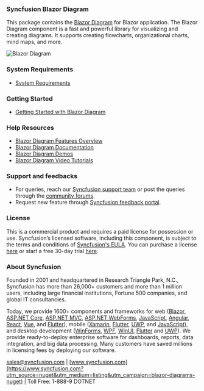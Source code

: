 ### Syncfusion Blazor Diagram

This package contains the [Blazor Diagram](https://www.syncfusion.com/blazor-components/blazor-diagram?utm_source=nuget&utm_medium=listing&utm_campaign=blazor-diagrams-nuget) for Blazor application. The Blazor Diagram component is a fast and powerful library for visualizing and creating diagrams. It supports creating flowcharts, organizational charts, mind maps, and more.

![Blazor Diagram](https://raw.githubusercontent.com/SyncfusionExamples/nuget-img/master/blazor/blazor-diagram.png)

### System Requirements

* [System Requirements](https://blazor.syncfusion.com/documentation/system-requirements?utm_source=nuget&utm_medium=listing&utm_campaign=blazor-diagrams-nuget)

### Getting Started

* [Getting Started with Blazor Diagram](https://blazor.syncfusion.com/documentation/diagram/getting-started?utm_source=nuget&utm_medium=listing&utm_campaign=blazor-diagrams-nuget)

### Help Resources

* [Blazor Diagram Features Overview](https://www.syncfusion.com/blazor-components/blazor-diagram?utm_source=nuget&utm_medium=listing&utm_campaign=blazor-diagrams-nuget)
* [Blazor Diagram Documentation](https://blazor.syncfusion.com/documentation/diagram/getting-started?utm_source=nuget&utm_medium=listing&utm_campaign=blazor-diagrams-nuget)
* [Blazor Diagram Demos](https://blazor.syncfusion.com/demos/diagram/flowchart?utm_source=nuget&utm_medium=listing&utm_campaign=blazor-diagrams-nuget)
* [Blazor Diagram Video Tutorials](https://www.syncfusion.com/tutorial-videos/blazor/diagram?utm_source=nuget&utm_medium=listing&utm_campaign=blazor-diagrams-nuget)

### Support and feedbacks

* For queries, reach our [Syncfusion support team](https://www.syncfusion.com/support/directtrac/incidents/newincident?utm_source=nuget&utm_medium=listing&utm_campaign=blazor-diagrams-nuget) or post the queries through the [community forums](https://www.syncfusion.com/forums/blazor-components?utm_source=nuget&utm_medium=listing&utm_campaign=blazor-diagrams-nuget). 
* Request new feature through [Syncfusion feedback portal](https://www.syncfusion.com/feedback/blazor-components?utm_source=nuget&utm_medium=listing&utm_campaign=blazor-diagrams-nuget).

### License

This is a commercial product and requires a paid license for possession or use. Syncfusion’s licensed software, including this component, is subject to the terms and conditions of [Syncfusion's EULA](https://www.syncfusion.com/eula/es/?utm_source=nuget&utm_medium=listing&utm_campaign=blazor-diagrams-nuget). You can purchase a license [here](https://www.syncfusion.com/sales/products?utm_source=nuget&utm_medium=listing&utm_campaign=blazor-diagrams-nuget) or start a free 30-day trial [here](https://www.syncfusion.com/account/manage-trials/start-trials?utm_source=nuget&utm_medium=listing&utm_campaign=blazor-diagrams-nuget).

### About Syncfusion

Founded in 2001 and headquartered in Research Triangle Park, N.C., Syncfusion has more than 26,000+ customers and more than 1 million users, including large financial institutions, Fortune 500 companies, and global IT consultancies.
 
Today, we provide 1600+ components and frameworks for web ([Blazor](https://www.syncfusion.com/blazor-components?utm_source=nuget&utm_medium=listing&utm_campaign=blazor-diagrams-nuget), [ASP.NET Core](https://www.syncfusion.com/aspnet-core-ui-controls?utm_source=nuget&utm_medium=listing&utm_campaign=blazor-diagrams-nuget), [ASP.NET MVC](https://www.syncfusion.com/aspnet-mvc-ui-controls?utm_source=nuget&utm_medium=listing&utm_campaign=blazor-diagrams-nuget), [ASP.NET WebForms](https://www.syncfusion.com/jquery/aspnet-webforms-ui-controls?utm_source=nuget&utm_medium=listing&utm_campaign=blazor-diagrams-nuget), [JavaScript](https://www.syncfusion.com/javascript-ui-controls?utm_source=nuget&utm_medium=listing&utm_campaign=blazor-diagrams-nuget), [Angular](https://www.syncfusion.com/angular-ui-components?utm_source=nuget&utm_medium=listing&utm_campaign=blazor-diagrams-nuget), [React](https://www.syncfusion.com/react-ui-components?utm_source=nuget&utm_medium=listing&utm_campaign=blazor-diagrams-nuget), [Vue](https://www.syncfusion.com/vue-ui-components?utm_source=nuget&utm_medium=listing&utm_campaign=blazor-diagrams-nuget), and [Flutter](https://www.syncfusion.com/flutter-widgets?utm_source=nuget&utm_medium=listing&utm_campaign=blazor-diagrams-nuget)), mobile ([Xamarin](https://www.syncfusion.com/xamarin-ui-controls?utm_source=nuget&utm_medium=listing&utm_campaign=blazor-diagrams-nuget), [Flutter](https://www.syncfusion.com/flutter-widgets?utm_source=nuget&utm_medium=listing&utm_campaign=blazor-diagrams-nuget), [UWP](https://www.syncfusion.com/uwp-ui-controls?utm_source=nuget&utm_medium=listing&utm_campaign=blazor-diagrams-nuget), and [JavaScript](https://www.syncfusion.com/javascript-ui-controls?utm_source=nuget&utm_medium=listing&utm_campaign=blazor-diagrams-nuget)), and desktop development ([WinForms](https://www.syncfusion.com/winforms-ui-controls?utm_source=nuget&utm_medium=listing&utm_campaign=blazor-diagrams-nuget), [WPF](https://www.syncfusion.com/wpf-controls?utm_source=nuget&utm_medium=listing&utm_campaign=blazor-diagrams-nuget), [WinUI](https://www.syncfusion.com/winui-controls?utm_source=nuget&utm_medium=listing&utm_campaign=blazor-diagrams-nuget), [Flutter](https://www.syncfusion.com/flutter-widgets?utm_source=nuget&utm_medium=listing&utm_campaign=blazor-diagrams-nuget) and [UWP](https://www.syncfusion.com/uwp-ui-controls?utm_source=nuget&utm_medium=listing&utm_campaign=blazor-diagrams-nuget)). We provide ready-to-deploy enterprise software for dashboards, reports, data integration, and big data processing. Many customers have saved millions in licensing fees by deploying our software.

[sales@syncfusion.com](mailto:sales@syncfusion.com?Subject=Syncfusion%20Blazor%20-%20NuGet) | [www.syncfusion.com](https://www.syncfusion.com?utm_source=nuget&utm_medium=listing&utm_campaign=blazor-diagrams-nuget) | Toll Free: 1-888-9 DOTNET